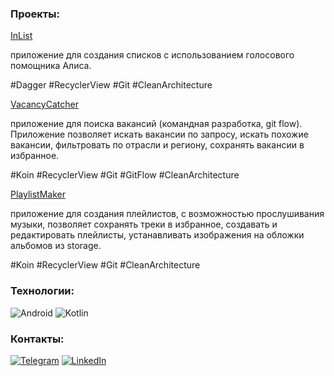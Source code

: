 ### Проекты:

[InList](https://github.com/alira13/in-list) 

приложение для создания списков с использованием голосового помощника Алиса.

 #Dagger  #RecyclerView #Git #CleanArchitecture

[VacancyCatcher](https://github.com/alira13/practicum-android-diploma) 

приложение для поиска вакансий (командная разработка, git flow). Приложение позволяет искать вакансии по запросу, искать похожие вакансии, фильтровать по отрасли и региону, сохранять вакансии в избранное.

#Koin  #RecyclerView #Git #GitFlow #CleanArchitecture

[PlaylistMaker](https://github.com/alira13/playlist-maker) 

приложение для создания плейлистов, с возможностью прослушивания музыки, позволяет сохранять треки в избранное, создавать и редактировать плейлисты, устанавливать изображения на обложки альбомов из storage.

#Koin  #RecyclerView #Git #CleanArchitecture

### Технологии:
![Android](https://img.shields.io/badge/-Android-090909?style=for-the-badge&logo=android&logoColor=097CDB)
![Kotlin](https://img.shields.io/badge/-Kotlin-090909?style=for-the-badge&logo=kotlin&logoColor=47C5FB)

### Контакты:
[![Telegram](https://img.shields.io/badge/-Telegram-090909?style=for-the-badge&logo=telegram&logoColor=27A0D9)](https://t.me/KseniaAB)
[![LinkedIn](https://img.shields.io/badge/-LinkedIn-090909?style=for-the-badge&logo=linkedin&logoColor=007BB6)](https://www.linkedin.com/in/ksenia-bezglasnaia)
